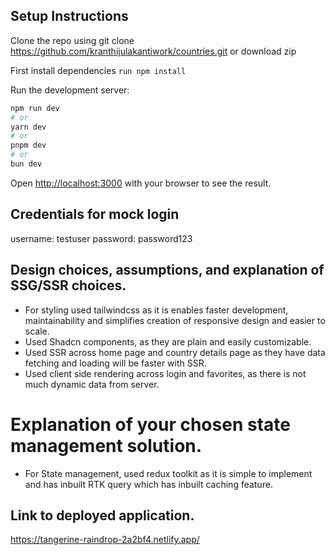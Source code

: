 ## Setup Instructions

Clone the repo using git clone https://github.com/kranthijulakantiwork/countries.git or download zip

First install dependencies
`run npm install`

Run the development server:

```bash
npm run dev
# or
yarn dev
# or
pnpm dev
# or
bun dev
```

Open [http://localhost:3000](http://localhost:3000) with your browser to see the result.

## Credentials for mock login

username: testuser
password: password123

## Design choices, assumptions, and explanation of SSG/SSR choices.

- For styling used tailwindcss as it is enables faster development, maintainability and simplifies creation of responsive design and easier to scale.
- Used Shadcn components, as they are plain and easily customizable.
- Used SSR across home page and country details page as they have data fetching and loading will be faster with SSR.
- Used client side rendering across login and favorites, as there is not much dynamic data from server.

# Explanation of your chosen state management solution.

- For State management, used redux toolkit as it is simple to implement and has inbuilt RTK query which has inbuilt caching feature.

## Link to deployed application.

https://tangerine-raindrop-2a2bf4.netlify.app/
